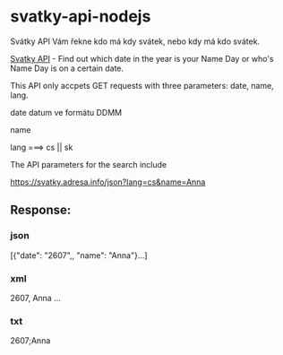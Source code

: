 svatky-api-nodejs
=================

Svátky API Vám řekne kdo má kdy svátek, nebo kdy má kdo svátek.

[Svatky API](https://svatky.adresa.info/) - Find out which date in the year is your Name Day or who's Name Day is on a certain date.

This API only accpets GET requests with three parameters: date, name, lang.

date
datum ve formátu DDMM

name

lang ===> cs || sk

The API parameters for the search include 



https://svatky.adresa.info/json?lang=cs&name=Anna

## Response: 

### json
[{"date":  "2607",, "name": "Anna"}...]

### xml

<?xml version="1.0" encoding="UTF-8"?>
<svatky>
    <svatek>
        <date>2607,</date>
        <name>Anna</name>
    </svatek>
    ...
</svatky>
                    
### txt
2607;Anna

